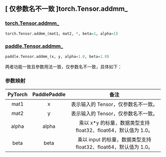 ## [ 仅参数名不一致 ]torch.Tensor.addmm_

### [torch.Tensor.addmm_](https://pytorch.org/docs/stable/generated/torch.Tensor.addmm_.html)

```python
torch.Tensor.addmm_(mat1, mat2, *, beta=1, alpha=1)
```

### [paddle.Tensor.addmm_]()

```python
paddle.Tensor.addmm_(x, y, alpha=1.0, beta=1.0)
```

两者功能一致且参数用法一致，仅参数名不一致，具体如下：

### 参数映射

| PyTorch  | PaddlePaddle |               备注               |
| :------: | :----------: | :------------------------------: |
| mat1 |      x       | 表示输入的 Tensor，仅参数名不一致。 |
| mat2 |      y       | 表示输入的 Tensor，仅参数名不一致。 |
| alpha |   alpha     | 乘以 x*y 的标量，数据类型支持 float32、float64，默认值为 1.0。|
| beta  |    beta     | 乘以 input 的标量，数据类型支持 float32、float64，默认值为 1.0。|
